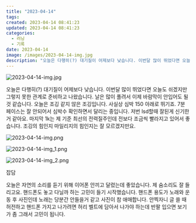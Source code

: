 ```yaml
---
title: "2023-04-14"
tags:
created: 2023-04-14 08:41:23
updated: 2023-04-14 08:41:23
categories:
  - 러닝
  - 기록
date: 2023-04-14
image: /images/2023-04-14-img.jpg
description: "오늘은 다행히(?) 대기질이 어제보다 낮습니다. 이번달 많이 뛰었다면 오늘도 쉬겠지만 그렇지 못한 관계로 준비하고 나왔습니다. 날은 많이 풀려서 이제 바람막이 안입어도 될 것 같습니다. 오늘은 조깅 같지 않은 조깅입니다. 사실상 심박 150 아래로 뛰기죠. 7분 페이스는 잘 안되어서 심"
---
```


![2023-04-14-img.jpg](/images/2023-04-14-img.jpg)
 
 

오늘은 다행히(?) 대기질이 어제보다 낮습니다. 이번달 많이 뛰었다면 오늘도 쉬겠지만 그렇지 못한 관계로 준비하고 나왔습니다. 
날은 많이 풀려서 이제 바람막이 안입어도 될 것 같습니다.
오늘은 조깅 같지 않은 조깅입니다. 사실상 심박 150 아래로 뛰기죠. 7분 페이스는 잘 안되어서 심박수 확인하면서 달리는 중입니다. 저번 lsd할때 잘된게 신기한거 같아요.
마지막 1k는 제 기준 최선의 전력질주인데 전보다 조금씩 빨라지고 있어서 좋습니다. 조깅의 힘인지 마일리지의 힘인지는 잘 모르겠지만요.

 
 ![2023-04-14-img.png](/images/2023-04-14-img.png)
 
 

 
 ![2023-04-14-img_1.png](/images/2023-04-14-img_1.png)
 
 

 
 ![2023-04-14-img_2.png](/images/2023-04-14-img_2.png)
 
 

잡담

오늘은 자연의 소리를 듣기 위해 이어폰 안끼고 달렸는데 좋았습니다. 제 숨소리도 잘 들리고요.
핸드폰도 놓고 다닐까 하는 고민이 들기 시작했습니다. 핸드폰 용도가 노래와 운동 후 사진인데 노래는 당분간 안들을거 같고 사진이 참 애매합니다. 안찍자니 글 쓸 때 허전하고 핸드폰 가지고 나가려면 허리 벨트에 담아서 나가야 하는데 반팔 입으면 보기가 좀 그래서 고민이 됩니다.
